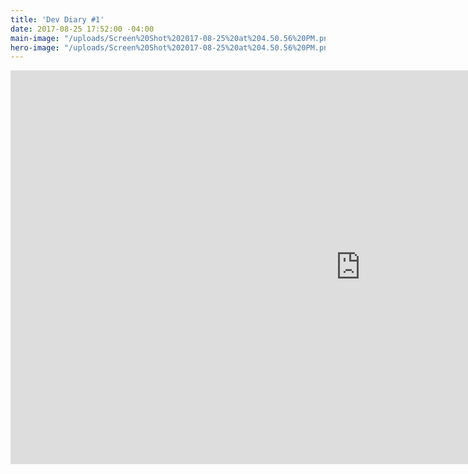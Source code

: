 ```yaml
---
title: 'Dev Diary #1'
date: 2017-08-25 17:52:00 -04:00
main-image: "/uploads/Screen%20Shot%202017-08-25%20at%204.50.56%20PM.png"
hero-image: "/uploads/Screen%20Shot%202017-08-25%20at%204.50.56%20PM.png"
---
```


<iframe width="1120" height="630" src="https://www.youtube.com/embed/M5D0bYPlen4" frameborder="0" allowfullscreen></iframe>
